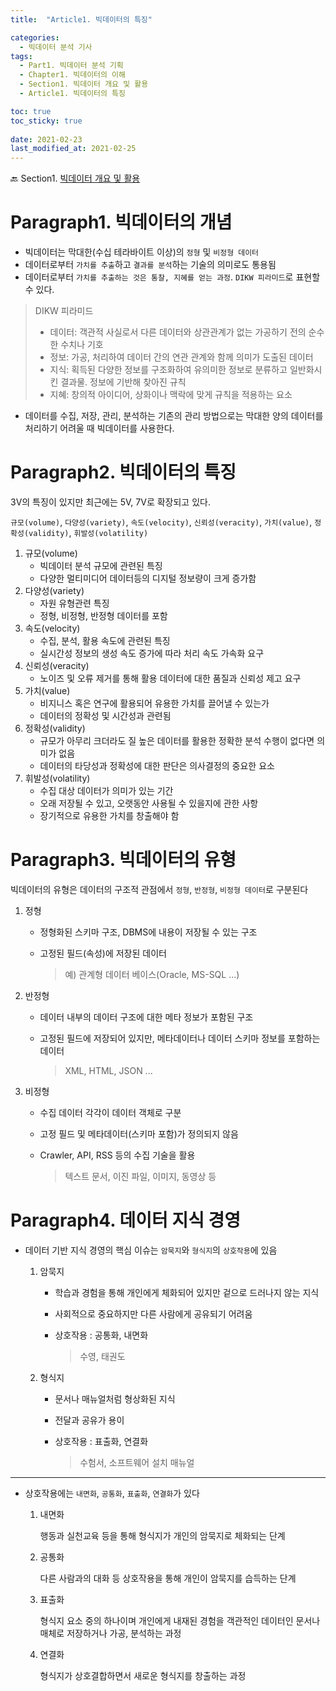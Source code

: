 ```yaml
---
title:  "Article1. 빅데이터의 특징"

categories:
  - 빅데이터 분석 기사
tags:
  - Part1. 빅데이터 분석 기획
  - Chapter1. 빅데이터의 이해
  - Section1. 빅데이터 개요 및 활용
  - Article1. 빅데이터의 특징

toc: true
toc_sticky: true
 
date: 2021-02-23
last_modified_at: 2021-02-25
---
```


:back: Section1. [빅데이터 개요 및 활용]()

# Paragraph1. 빅데이터의 개념

- 빅데이터는 막대한(수십 테라바이트 이상)의 `정형` 및 `비정형 데이터`
- 데이터로부터 `가치를 추출`하고 `결과를 분석`하는 기술의 의미로도 통용됨
- 데이터로부터 `가치를 추출하는 것은 통찰, 지혜를 얻는 과정`. `DIKW 피라미드`로 표현할 수 있다.

> DIKW 피라미드
> - 데이터: 객관적 사실로서 다른 데이터와 상관관계가 없는 가공하기 전의 순수한 수치나 기호
> - 정보: 가공, 처리하여 데이터 간의 연관 관계와 함께 의미가 도출된 데이터
> - 지식: 획득된 다양한 정보를 구조화하여 유의미한 정보로 분류하고 일반화시킨 결과물. 정보에 기반해 찾아진 규칙
> - 지혜: 창의적 아이디어, 상화이나 맥락에 맞게 규칙을 적용하는 요소

- 데이터를 수집, 저장, 관리, 분석하는 기존의 관리 방법으로는 막대한 양의 데이터를 처리하기 어려울 때 빅데이터를 사용한다.

# Paragraph2. 빅데이터의 특징
3V의 특징이 있지만 최근에는 5V, 7V로 확장되고 있다.

`규모(volume)`, `다양성(variety)`, `속도(velocity)`, `신뢰성(veracity)`, `가치(value)`, `정확성(validity)`, `휘발성(volatility)`

1. 규모(volume)
   - 빅데이터 분석 규모에 관련된 특징
   - 다양한 멀티미디어 데이터등의 디지털 정보량이 크게 증가함
2. 다양성(variety)
   * 자원 유형관련 특징
   * 정형, 비정형, 반정형 데이터를 포함
3. 속도(velocity)
   - 수집, 분석, 활용 속도에 관련된 특징
   - 실시간성 정보의 생성 속도 증가에 따라 처리 속도 가속화 요구
4. 신뢰성(veracity)
   - 노이즈 및 오류 제거를 통해 활용 데이터에 대한 품질과 신뢰성 제고 요구
5. 가치(value)
   - 비지니스 혹은 연구에 활용되어 유용한 가치를 끌어낼 수 있는가
   - 데이터의 정확성 및 시간성과 관련됨
6. 정확성(validity)
   - 규모가 아무리 크더라도 질 높은 데이터를 활용한 정확한 분석 수행이 없다면 의미가 없음
   - 데이터의 타당성과 정확성에 대한 판단은 의사결정의 중요한 요소
7. 휘발성(volatility)
   - 수집 대상 데이터가 의미가 있는 기간
   - 오래 저장될 수 있고, 오랫동안 사용될 수 있을지에 관한 사항
   - 장기적으로 유용한 가치를 창출해야 함

# Paragraph3. 빅데이터의 유형

빅데이터의 유형은 데이터의 구조적 관점에서 `정형`, `반정형`, `비정형 데이터`로 구분된다

1. 정형

   - 정형화된 스키마 구조, DBMS에 내용이 저장될 수 있는 구조

   - 고정된 필드(속성)에 저장된 데이터

     > 예) 관계형 데이터 베이스(Oracle, MS-SQL ...)

2. 반정형

   - 데이터 내부의 데이터 구조에 대한 메타 정보가 포함된 구조

   - 고정된 필드에 저장되어 있지만, 메타데이터나 데이터 스키마 정보를 포함하는 데이터

     > XML, HTML, JSON ...

3. 비정형

   - 수집 데이터 각각이 데이터 객체로 구분

   - 고정 필드 및 메타데이터(스키마 포함)가 정의되지 않음

   - Crawler, API, RSS 등의 수집 기술을 활용

     > 텍스트 문서, 이진 파일, 이미지, 동영상 등

# Paragraph4. 데이터 지식 경영

* 데이터 기반 지식 경영의 핵심 이슈는 `암묵지`와 `형식지`의 `상호작용`에 있음

  1. 암묵지

     - 학습과 경험을 통해 개인에게 체화되어 있지만 겉으로 드러나지 않는 지식

     - 사회적으로 중요하지만 다른 사람에게 공유되기 어려움

     - 상호작용 : 공통화, 내면화

       > 수영, 태권도

       

  2. 형식지

     - 문서나 매뉴얼처럼 형상화된 지식

     - 전달과 공유가 용이

     - 상호작용 : 표출화, 연결화 

       > 수험서, 소프트웨어 설치 매뉴얼

---

* 상호작용에는 `내면화`, `공통화`, `표출화`, `연결화`가 있다

  1. 내면화

     행동과 실천교육 등을 통해 형식지가 개인의 암묵지로 체화되는 단계

  2. 공통화

     다른 사람과의 대화 등 상호작용을 통해 개인이 암묵지를 습득하는 단계

  3. 표출화

     형식지 요소 중의 하나이며 개인에게 내재된 경험을 객관적인 데이터인 문서나 매체로 저장하거나 가공, 분석하는 과정

  4. 연결화

     형식지가 상호결합하면서 새로운 형식지를 창출하는 과정